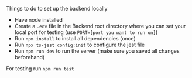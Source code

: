 Things to do to set up the backend locally
- Have node installed
- Create a `.env` file in the Backend root directory where you can set your local port for testing
  (use `PORT=[port you want to run on]`)
- Run `npm install` to install all dependencies (once)
- Run `npx ts-jest config:init` to configure the jest file
- Run `npm run dev` to run the server (make sure you saved all changes beforehand)

For testing run `npm run test`